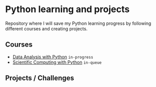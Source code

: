 # Python learning and projects
Repository where I will save my Python learning progress by following different courses and creating projects.

## Courses
- [Data Analysis with Python](https://www.freecodecamp.org/learn/data-analysis-with-python/) `in-progress`
- [Scientific Computing with Python](https://www.freecodecamp.org/learn/scientific-computing-with-python/das) `in-queue`
 
## Projects / Challenges
